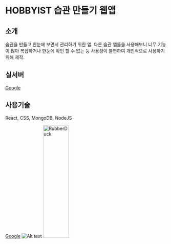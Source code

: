 # HOBBYIST 습관 만들기 웹앱

## 소개 
습관을 만들고 한눈에 보면서 관리하기 위한 앱.
다른 습관 앱들을 사용해보니 너무 기능이 많아 복잡하거나 한눈에 확인 할 수 없는 등 
사용성이 불편하여 개인적으로 사용하기 위해 제작.


## 실서버
[Google](https://web-hobbyist-front-euegqv2bln64g6o5.sel5.cloudtype.app/, "google link")


## 사용기술 
React, CSS, MongoDB, NodeJS




 [Google](https://google.com, "google link")
 ![Alt text](/path/to/img.jpg)
 <img src="/path/to/img.jpg" width="40%" height="30%" title="px(픽셀) 크기 설정" alt="RubberDuck"></img>